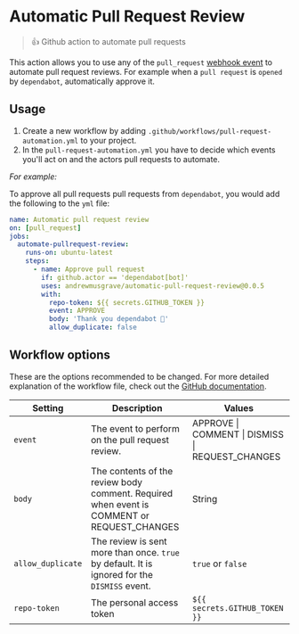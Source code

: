 # Automatic Pull Request Review

> 👍 Github action to automate pull requests

This action allows you to use any of the `pull_request` [webhook event](https://help.github.com/en/articles/events-that-trigger-workflows#webhook-events) to automate pull request reviews. For example when a `pull request` is `opened` by `dependabot`, automatically approve it.

## Usage

1. Create a new workflow by adding `.github/workflows/pull-request-automation.yml` to your project.
2. In the `pull-request-automation.yml` you have to decide which events you'll act on and the actors pull requests to automate.

_For example:_

To approve all pull requests pull requests from `dependabot`, you would add the following to the `yml` file:

```yml
name: Automatic pull request review
on: [pull_request]
jobs:
  automate-pullrequest-review:
    runs-on: ubuntu-latest
    steps:
      - name: Approve pull request
        if: github.actor == 'dependabot[bot]'
        uses: andrewmusgrave/automatic-pull-request-review@0.0.5
        with:
          repo-token: ${{ secrets.GITHUB_TOKEN }}
          event: APPROVE
          body: 'Thank you dependabot 🎊'
          allow_duplicate: false
```

## Workflow options

These are the options recommended to be changed. For more detailed explanation of the workflow file, check out the [GitHub documentation](https://help.github.com/en/articles/configuring-a-workflow#creating-a-workflow-file).

| Setting           | Description                                                                                  | Values                                           |
| ----------------- | -------------------------------------------------------------------------------------------- | ------------------------------------------------ |
| `event`           | The event to perform on the pull request review.                                             | APPROVE \| COMMENT \| DISMISS \| REQUEST_CHANGES |
| `body`            | The contents of the review body comment. Required when event is COMMENT or REQUEST_CHANGES   | String                                           |
| `allow_duplicate` | The review is sent more than once. `true` by default. It is ignored for the `DISMISS` event. | `true` or `false`                                |
| `repo-token`      | The personal access token                                                                    | `${{ secrets.GITHUB_TOKEN }}`                    |
